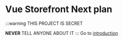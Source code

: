 # Vue Storefront Next plan
:::warning
THIS PROJECT IS SECRET

**NEVER** TELL ANYONE ABOUT IT
:::
Go to [introduction](./introduction.md)